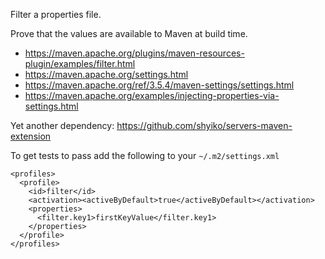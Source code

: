 Filter a properties file.

Prove that the values are available to Maven at build time.

- https://maven.apache.org/plugins/maven-resources-plugin/examples/filter.html
- https://maven.apache.org/settings.html
- https://maven.apache.org/ref/3.5.4/maven-settings/settings.html
- https://maven.apache.org/examples/injecting-properties-via-settings.html

Yet another dependency:
https://github.com/shyiko/servers-maven-extension

To get tests to pass add the following to your ```~/.m2/settings.xml```

    <profiles>
      <profile>
        <id>filter</id>
        <activation><activeByDefault>true</activeByDefault></activation>
        <properties>
          <filter.key1>firstKeyValue</filter.key1>
        </properties>
      </profile>
    </profiles>

